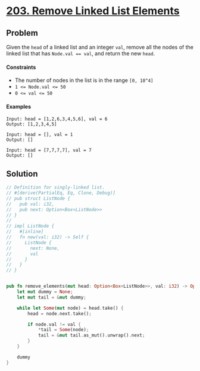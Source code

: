 # [203. Remove Linked List Elements](https://leetcode.com/problems/remove-linked-list-elements/)

## Problem

Given the `head` of a linked list and an integer `val`, remove all
the nodes of the linked list that has `Node.val == val`, and return
the new `head`.


#### Constraints

* The number of nodes in the list is in the range `[0, 10^4]`
* `1 <= Node.val <= 50`
* `0 <= val <= 50`


#### Examples

```text
Input: head = [1,2,6,3,4,5,6], val = 6
Output: [1,2,3,4,5]
```

```text
Input: head = [], val = 1
Output: []
```

```text
Input: head = [7,7,7,7], val = 7
Output: []
```

## Solution

```rust
// Definition for singly-linked list.
// #[derive(PartialEq, Eq, Clone, Debug)]
// pub struct ListNode {
//   pub val: i32,
//   pub next: Option<Box<ListNode>>
// }
// 
// impl ListNode {
//   #[inline]
//   fn new(val: i32) -> Self {
//     ListNode {
//       next: None,
//       val
//     }
//   }
// }


pub fn remove_elements(mut head: Option<Box<ListNode>>, val: i32) -> Option<Box<ListNode>> {
    let mut dummy = None;
    let mut tail = &mut dummy;

    while let Some(mut node) = head.take() {
        head = node.next.take();

        if node.val != val {
            *tail = Some(node);
            tail = &mut tail.as_mut().unwrap().next;
        }
    }

    dummy
}
```
